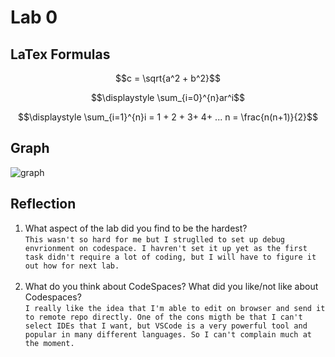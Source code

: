 # Lab 0



## LaTex Formulas

$$c = \sqrt{a^2 + b^2}$$

$$\displaystyle \sum_{i=0}^{n}ar^i$$

$$\displaystyle \sum_{i=1}^{n}i = 1 + 2 + 3+ 4+ ... n = \frac{n(n+1)}{2}$$

## Graph

![graph](https://user-images.githubusercontent.com/59734889/189492994-bd6c5972-42b7-43e1-b853-540d25f09eba.png)


## Reflection
1. What aspect of the lab did you find to be the hardest? <br>
```This wasn't so hard for me but I struglled to set up debug envrionment on codespace. I havren't set it up yet as the first task didn't require a lot of coding, but I will have to figure it out how for next lab.```<br><br>
2. What do you think about CodeSpaces? What did you like/not like about Codespaces? <br>
```I really like the idea that I'm able to edit on browser and send it to remote repo directly. One of the cons migth be that I can't select IDEs that I want, but VSCode is a very powerful tool and popular in many different languages. So I can't complain much at the moment. ```
